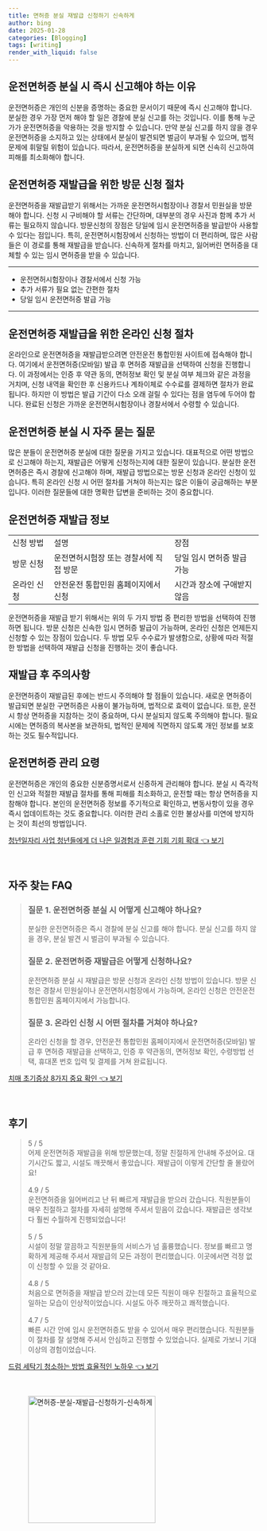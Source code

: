 ```yaml
---
title: 면허증 분실 재발급 신청하기 신속하게
author: bing
date: 2025-01-28
categories: [Blogging]
tags: [writing]
render_with_liquid: false
---
```



<h2 id='운전면허증_분실_절차'>운전면허증 분실 시 즉시 신고해야 하는 이유</h2>

<p>운전면허증은 개인의 신분을 증명하는 중요한 문서이기 때문에 즉시 신고해야 합니다. 분실한 경우 가장 먼저 해야 할 일은 경찰에 분실 신고를 하는 것입니다. 이를 통해 누군가가 운전면허증을 악용하는 것을 방지할 수 있습니다. 만약 분실 신고를 하지 않을 경우 운전면허증을 소지하고 있는 상태에서 분실이 발견되면 벌금이 부과될 수 있으며, 법적 문제에 휘말릴 위험이 있습니다. 따라서, 운전면허증을 분실하게 되면 신속히 신고하여 피해를 최소화해야 합니다.</p>

<h2 id='방문_신청_절차'>운전면허증 재발급을 위한 방문 신청 절차</h2>

<p>운전면허증을 재발급받기 위해서는 가까운 운전면허시험장이나 경찰서 민원실을 방문해야 합니다. 신청 시 구비해야 할 서류는 간단하며, 대부분의 경우 사진과 함께 추가 서류는 필요하지 않습니다. 방문신청의 장점은 당일에 임시 운전면허증을 발급받아 사용할 수 있다는 점입니다. 특히, 운전면허시험장에서 신청하는 방법이 더 편리하며, 많은 사람들은 이 경로를 통해 재발급을 받습니다. 신속하게 절차를 마치고, 잃어버린 면허증을 대체할 수 있는 임시 면허증을 받을 수 있습니다.</p>

<hr />

<ul>
    <li>운전면허시험장이나 경찰서에서 신청 가능</li>
    <li>추가 서류가 필요 없는 간편한 절차</li>
    <li>당일 임시 운전면허증 발급 가능</li>
</ul>

<hr />

<h2 id='온라인_신청_방법'>운전면허증 재발급을 위한 온라인 신청 절차</h2>

<p>온라인으로 운전면허증을 재발급받으려면 안전운전 통합민원 사이트에 접속해야 합니다. 여기에서 운전면허증(모바일) 발급 후 면허증 재발급을 선택하여 신청을 진행합니다. 이 과정에서는 인증 후 약관 동의, 면허정보 확인 및 분실 여부 체크와 같은 과정을 거치며, 신청 내역을 확인한 후 신용카드나 계좌이체로 수수료를 결제하면 절차가 완료됩니다. 하지만 이 방법은 발급 기간이 다소 오래 걸릴 수 있다는 점을 염두에 두어야 합니다. 완료된 신청은 가까운 운전면허시험장이나 경찰서에서 수령할 수 있습니다.</p>

<h2 id='자주_묻는_질문'>운전면허증 분실 시 자주 묻는 질문</h2>

<p>많은 분들이 운전면허증 분실에 대한 질문을 가지고 있습니다. 대표적으로 어떤 방법으로 신고해야 하는지, 재발급은 어떻게 신청하는지에 대한 질문이 있습니다. 분실한 운전면허증은 즉시 경찰에 신고해야 하며, 재발급 방법으로는 방문 신청과 온라인 신청이 있습니다. 특히 온라인 신청 시 어떤 절차를 거쳐야 하는지는 많은 이들이 궁금해하는 부분입니다. 이러한 질문들에 대한 명확한 답변을 준비하는 것이 중요합니다.</p>

<h2 id='표_정보'>운전면허증 재발급 정보</h2>

<table>
    <tr>
        <td>신청 방법</td>
        <td>설명</td>
        <td>장점</td>
    </tr>
    <tr>
        <td>방문 신청</td>
        <td>운전면허시험장 또는 경찰서에 직접 방문</td>
        <td>당일 임시 면허증 발급 가능</td>
    </tr>
    <tr>
        <td>온라인 신청</td>
        <td>안전운전 통합민원 홈페이지에서 신청</td>
        <td>시간과 장소에 구애받지 않음</td>
    </tr>
</table>

<p>운전면허증을 재발급 받기 위해서는 위의 두 가지 방법 중 편리한 방법을 선택하여 진행하면 됩니다. 방문 신청은 신속한 임시 면허증 발급이 가능하며, 온라인 신청은 언제든지 신청할 수 있는 장점이 있습니다. 두 방법 모두 수수료가 발생함으로, 상황에 따라 적절한 방법을 선택하여 재발급 신청을 진행하는 것이 좋습니다.</p>

<h2 id='완료_후_주의사항'>재발급 후 주의사항</h2>

<p>운전면허증이 재발급된 후에는 반드시 주의해야 할 점들이 있습니다. 새로운 면허증이 발급되면 분실한 구면허증은 사용이 불가능하며, 법적으로 효력이 없습니다. 또한, 운전 시 항상 면허증을 지참하는 것이 중요하며, 다시 분실되지 않도록 주의해야 합니다. 필요시에는 면허증의 복사본을 보관하되, 법적인 문제에 직면하지 않도록 개인 정보를 보호하는 것도 필수적입니다.</p>

<h2 id='결론'>운전면허증 관리 요령</h2>

<p>운전면허증은 개인의 중요한 신분증명서로서 신중하게 관리해야 합니다. 분실 시 즉각적인 신고와 적절한 재발급 절차를 통해 피해를 최소화하고, 운전할 때는 항상 면허증을 지참해야 합니다. 본인의 운전면허증 정보를 주기적으로 확인하고, 변동사항이 있을 경우 즉시 업데이트하는 것도 중요합니다. 이러한 관리 소홀로 인한 불상사를 미연에 방지하는 것이 최선의 방법입니다.</p>


<p><a class="click-button" title="청년일자리 사업 청년들에게 더 나은 일경험과 훈련 기회 기회 확대" href="https://blackassets.github.io/posts/%EC%B2%AD%EB%85%84%EC%9D%BC%EC%9E%90%EB%A6%AC-%EC%82%AC%EC%97%85-%EC%B2%AD%EB%85%84%EB%93%A4%EC%97%90%EA%B2%8C-%EB%8D%94-%EB%82%98%EC%9D%80-%EC%9D%BC%EA%B2%BD%ED%97%98%EA%B3%BC-%ED%9B%88%EB%A0%A8-%EA%B8%B0%ED%9A%8C-%EA%B8%B0%ED%9A%8C-%ED%99%95%EB%8C%80/" rel="dofollow">청년일자리 사업 청년들에게 더 나은 일경험과 훈련 기회 기회 확대 👈 보기</a></p><br>
<h2 id='자주_찾는_FAQ'>자주 찾는 FAQ</h2>
<div itemscope="" itemtype="https://schema.org/FAQPage"> 
<blockquote> 
<div itemscope="" itemprop="mainEntity" itemtype="https://schema.org/Question"> 
<h3 itemprop="name">질문 1. 운전면허증 분실 시 어떻게 신고해야 하나요?</h3> 
<div itemscope="" itemprop="acceptedAnswer" itemtype="https://schema.org/Answer"> 
<span itemprop="text"> 
<p>분실한 운전면허증은 즉시 경찰에 분실 신고를 해야 합니다. 분실 신고를 하지 않을 경우, 분실 발견 시 벌금이 부과될 수 있습니다.</p> 
</span> 
</div> 
</div> 

<div itemscope="" itemprop="mainEntity" itemtype="https://schema.org/Question"> 
<h3 itemprop="name">질문 2. 운전면허증 재발급은 어떻게 신청하나요?</h3> 
<div itemscope="" itemprop="acceptedAnswer" itemtype="https://schema.org/Answer"> 
<span itemprop="text"> 
<p>운전면허증 분실 시 재발급은 방문 신청과 온라인 신청 방법이 있습니다. 방문 신청은 경찰서 민원실이나 운전면허시험장에서 가능하며, 온라인 신청은 안전운전 통합민원 홈페이지에서 가능합니다.</p> 
</span> 
</div> 
</div> 

<div itemscope="" itemprop="mainEntity" itemtype="https://schema.org/Question"> 
<h3 itemprop="name">질문 3. 온라인 신청 시 어떤 절차를 거쳐야 하나요?</h3> 
<div itemscope="" itemprop="acceptedAnswer" itemtype="https://schema.org/Answer"> 
<span itemprop="text"> 
<p>온라인 신청을 할 경우, 안전운전 통합민원 홈페이지에서 운전면허증(모바일) 발급 후 면허증 재발급을 선택하고, 인증 후 약관동의, 면허정보 확인, 수령방법 선택, 휴대폰 번호 입력 및 결제를 거쳐 완료됩니다.</p> 
</span> 
</div> 
</div> 

</blockquote> 
</div>
<p><a class="click-button" title="치매 초기증상 8가지 중요 확인" href="https://blackassets.github.io/posts/%EC%B9%98%EB%A7%A4-%EC%B4%88%EA%B8%B0%EC%A6%9D%EC%83%81-8%EA%B0%80%EC%A7%80-%EC%A4%91%EC%9A%94-%ED%99%95%EC%9D%B8/" rel="dofollow">치매 초기증상 8가지 중요 확인 👈 보기</a></p><br>
<h2 id='후기'>후기</h2>
<div itemscope itemtype="https://schema.org/Product">
  <blockquote>
  <div itemprop="review" itemscope itemtype="https://schema.org/Review">
      <div itemprop="reviewRating" itemscope itemtype="https://schema.org/Rating"> <span itemprop="ratingValue">5</span> / <span itemprop="bestRating">5</span> </div>
      <span itemprop="reviewBody">어제 운전면허증 재발급을 위해 방문했는데, 정말 친절하게 안내해 주셨어요. 대기시간도 짧고, 시설도 깨끗해서 좋았습니다. 재발급이 이렇게 간단할 줄 몰랐어요!</span>
  </div>
  <br>
  <div itemprop="review" itemscope itemtype="https://schema.org/Review">
      <div itemprop="reviewRating" itemscope itemtype="https://schema.org/Rating"> <span itemprop="ratingValue">4.9</span> / <span itemprop="bestRating">5</span> </div>
      <span itemprop="reviewBody">운전면허증을 잃어버리고 난 뒤 빠르게 재발급을 받으러 갔습니다. 직원분들이 매우 친절하고 절차를 자세히 설명해 주셔서 믿음이 갔습니다. 재발급은 생각보다 훨씬 수월하게 진행되었습니다!</span>
  </div>
  <br>
  <div itemprop="review" itemscope itemtype="https://schema.org/Review">
      <div itemprop="reviewRating" itemscope itemtype="https://schema.org/Rating"> <span itemprop="ratingValue">5</span> / <span itemprop="bestRating">5</span> </div>
      <span itemprop="reviewBody">시설이 정말 깔끔하고 직원분들의 서비스가 넘 훌륭했습니다. 정보를 빠르고 명확하게 제공해 주셔서 재발급의 모든 과정이 편리했습니다. 이곳에서면 걱정 없이 신청할 수 있을 것 같아요.</span>
  </div>
  <br>
  <div itemprop="review" itemscope itemtype="https://schema.org/Review">
      <div itemprop="reviewRating" itemscope itemtype="https://schema.org/Rating"> <span itemprop="ratingValue">4.8</span> / <span itemprop="bestRating">5</span> </div>
      <span itemprop="reviewBody">처음으로 면허증을 재발급 받으러 갔는데 모든 직원이 매우 친절하고 효율적으로 일하는 모습이 인상적이었습니다. 시설도 아주 깨끗하고 쾌적했습니다.</span>
  </div>
  <br>
  <div itemprop="review" itemscope itemtype="https://schema.org/Review">
      <div itemprop="reviewRating" itemscope itemtype="https://schema.org/Rating"> <span itemprop="ratingValue">4.7</span> / <span itemprop="bestRating">5</span> </div>
      <span itemprop="reviewBody">빠른 시간 안에 임시 운전면허증도 받을 수 있어서 매우 편리했습니다. 직원분들이 절차를 잘 설명해 주셔서 안심하고 진행할 수 있었습니다. 실제로 가보니 기대 이상의 경험이었습니다.</span>
  </div>
  </blockquote>
</div>
<p><a class="click-button" title="드럼 세탁기 청소하는 방법 효율적인 노하우" href="https://blackassets.github.io/posts/%EB%93%9C%EB%9F%BC-%EC%84%B8%ED%83%81%EA%B8%B0-%EC%B2%AD%EC%86%8C%ED%95%98%EB%8A%94-%EB%B0%A9%EB%B2%95-%ED%9A%A8%EC%9C%A8%EC%A0%81%EC%9D%B8-%EB%85%B8%ED%95%98%EC%9A%B0/" rel="dofollow">드럼 세탁기 청소하는 방법 효율적인 노하우 👈 보기</a></p><br>
<figure class="image"><img src="https://blackassets.github.io/assets/img/thumbnail/면허증-분실-재발급-신청하기-신속하게.webp" alt="면허증-분실-재발급-신청하기-신속하게" width="256" height="256"></figure>